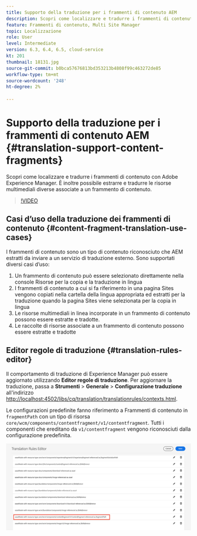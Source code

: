 ```yaml
---
title: Supporto della traduzione per i frammenti di contenuto AEM
description: Scopri come localizzare e tradurre i frammenti di contenuto con Adobe Experience Manager. È inoltre possibile estrarre e tradurre le risorse multimediali diverse associate a un frammento di contenuto.
feature: Frammenti di contenuto, Multi Site Manager
topic: Localizzazione
role: User
level: Intermediate
version: 6.3, 6.4, 6.5, cloud-service
kt: 201
thumbnail: 18131.jpg
source-git-commit: b0bca57676813bd353213b4808f99c463272de85
workflow-type: tm+mt
source-wordcount: '248'
ht-degree: 2%

---
```



# Supporto della traduzione per i frammenti di contenuto AEM {#translation-support-content-fragments}

Scopri come localizzare e tradurre i frammenti di contenuto con Adobe Experience Manager. È inoltre possibile estrarre e tradurre le risorse multimediali diverse associate a un frammento di contenuto.

>[!VIDEO](https://video.tv.adobe.com/v/18131/?quality=12&learn=on)

## Casi d’uso della traduzione dei frammenti di contenuto {#content-fragment-translation-use-cases}

I frammenti di contenuto sono un tipo di contenuto riconosciuto che AEM estratti da inviare a un servizio di traduzione esterno. Sono supportati diversi casi d’uso:

1. Un frammento di contenuto può essere selezionato direttamente nella console Risorse per la copia e la traduzione in lingua
2. I frammenti di contenuto a cui si fa riferimento in una pagina Sites vengono copiati nella cartella della lingua appropriata ed estratti per la traduzione quando la pagina Sites viene selezionata per la copia in lingua
3. Le risorse multimediali in linea incorporate in un frammento di contenuto possono essere estratte e tradotte.
4. Le raccolte di risorse associate a un frammento di contenuto possono essere estratte e tradotte

## Editor regole di traduzione {#translation-rules-editor}

Il comportamento di traduzione di Experience Manager può essere aggiornato utilizzando **Editor regole di traduzione**. Per aggiornare la traduzione, passa a **Strumenti** > **Generale** > **Configurazione traduzione** all&#39;indirizzo [http://localhost:4502/libs/cq/translation/translationrules/contexts.html](http://localhost:4502/libs/cq/translation/translationrules/contexts.html).

Le configurazioni predefinite fanno riferimento a Frammenti di contenuto in `fragmentPath` con un tipo di risorsa `core/wcm/components/contentfragment/v1/contentfragment`. Tutti i componenti che ereditano da `v1/contentfragment` vengono riconosciuti dalla configurazione predefinita.

![Editor regole di traduzione](assets/translation-configuration.png)
